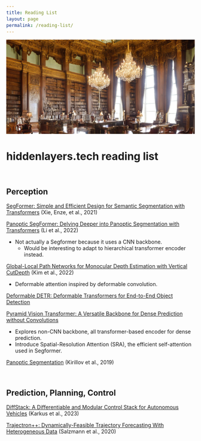 ```yaml
---
title: Reading List
layout: page
permalink: /reading-list/
---
```


<img class="card-img-top" src="/assets/img/library.jpg">

# hiddenlayers.tech reading list
<br>

## Perception

[SegFormer: Simple and Efficient Design for Semantic Segmentation with Transformers](https://arxiv.org/abs/2105.15203) (Xie, Enze, et al., 2021)

[Panoptic SegFormer: Delving Deeper into Panoptic Segmentation with
Transformers](https://arxiv.org/abs/2109.03814) (Li et al., 2022)
- Not actually a Segformer because it uses a CNN backbone.
    - Would be interesting to adapt to hierarchical transformer encoder instead.

[Global-Local Path Networks for Monocular Depth Estimation with Vertical CutDepth](https://arxiv.org/abs/2201.07436) (Kim et al., 2022)
- Deformable attention inspired by deformable convolution.

[Deformable DETR: Deformable Transformers for End-to-End Object Detection](https://arxiv.org/abs/2010.04159)

[Pyramid Vision Transformer: A Versatile Backbone for Dense Prediction
without Convolutions](https://arxiv.org/abs/2102.12122)
- Explores non-CNN backbone, all transformer-based encoder for dense prediction.
- Introduce Spatial-Resolution Attention (SRA), the efficient self-attention used in Segformer.

[Panoptic Segmentation](https://arxiv.org/abs/1801.00868) (Kirillov et al., 2019)

<br>

## Prediction, Planning, Control

[DiffStack: A Differentiable and Modular Control Stack for Autonomous Vehicles](https://arxiv.org/abs/2212.06437) (Karkus et al., 2023)

[Trajectron++: Dynamically-Feasible Trajectory Forecasting With Heterogeneous Data](https://arxiv.org/abs/2001.03093) (Salzmann et al., 2020)